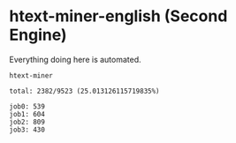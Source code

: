 # htext-miner-english (Second Engine)

Everything doing here is automated.

```
htext-miner

total: 2382/9523 (25.013126115719835%)

job0: 539
job1: 604
job2: 809
job3: 430
```